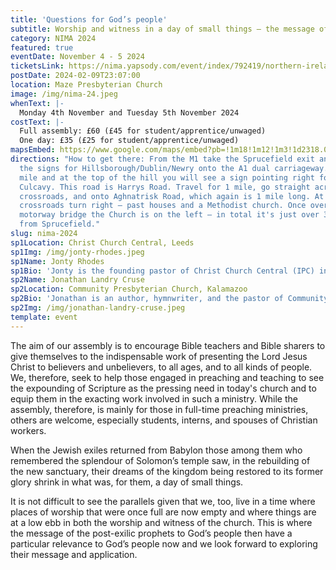 ```yaml
---
title: 'Questions for God’s people'
subtitle: Worship and witness in a day of small things — the message of Haggai and Malachi
category: NIMA 2024
featured: true
eventDate: November 4 - 5 2024
ticketsLink: https://nima.yapsody.com/event/index/792419/northern-ireland-ministry-assembly-2024
postDate: 2024-02-09T23:07:00
location: Maze Presbyterian Church
image: /img/nima-24.jpeg
whenText: |-
  Monday 4th November and Tuesday 5th November 2024
costText: |-
  Full assembly: £60 (£45 for student/apprentice/unwaged) 
  One day: £35 (£25 for student/apprentice/unwaged)
mapsEmbed: https://www.google.com/maps/embed?pb=!1m18!1m12!1m3!1d2318.0010047523247!2d-6.117361399999999!3d54.480564099999995!2m3!1f0!2f0!3f0!3m2!1i1024!2i768!4f13.1!3m3!1m2!1s0x486103191e37a8d1%3A0x2af07ebaec4c8898!2sMaze%20Presbyterian%20Church!5e0!3m2!1sen!2suk!4v1628795706431!5m2!1sen!2suk
directions: "How to get there: From the M1 take the Sprucefield exit and follow
  the signs for Hillsborough/Dublin/Newry onto the A1 dual carriageway. After 1
  mile and at the top of the hill you will see a sign pointing right for
  Culcavy. This road is Harrys Road. Travel for 1 mile, go straight across the
  crossroads, and onto Aghnatrisk Road, which again is 1 mile long. At this
  crossroads turn right – past houses and a Methodist church. Once over the
  motorway bridge the Church is on the left – in total it's just over 3 miles
  from Sprucefield."
slug: nima-2024
sp1Location: Christ Church Central, Leeds
sp1Img: /img/jonty-rhodes.jpeg
sp1Name: Jonty Rhodes
sp1Bio: 'Jonty is the founding pastor of Christ Church Central (IPC) in Leeds. He is married to Georgina, and they have four girls and a boy. He trained for ministry at Oak Hill Theological College in London, and has served as associate minister at St. Alkmund’s Church in Duffield and minister at Christ Church Derby. He is the author of several books, including Covenants Made Simple, Man of Sorrows, King of Glory, and Reformed Worship.'
sp2Name: Jonathan Landry Cruse
sp2Location: Community Presbyterian Church, Kalamazoo
sp2Bio: 'Jonathan is an author, hymnwriter, and the pastor of Community Presbyterian Church (OPC) in Kalamazoo, Michigan. Jonathan is husband to Kerri Ann and they have two boys and a girl. Jonathan’s books include What Happens When We Worship, The Christian’s True Identity, and Hymns of Devotion.'
sp2Img: /img/jonathan-landry-cruse.jpeg
template: event
---
```


The aim of our assembly is to encourage Bible teachers and Bible sharers to give themselves to the indispensable work of presenting the Lord Jesus Christ to believers and unbelievers, to all ages, and to all kinds of people. We, therefore, seek to help those engaged in preaching and teaching to see the expounding of Scripture as the pressing need in today's church and to equip them in the exacting work involved in such a ministry. While the assembly, therefore, is mainly for those in full-time preaching ministries, others are welcome, especially students, interns, and spouses of Christian workers.

When the Jewish exiles returned from Babylon those among them who remembered the splendour of Solomon’s temple saw, in the rebuilding of the new sanctuary, their dreams of the kingdom being restored to its former glory shrink in what was, for them, a day of small things.

It is not difficult to see the parallels given that we, too, live in a time where places of worship that were once full are now empty and where things are at a low ebb in both the worship and witness of the church. This is where the message of the post-exilic prophets to God’s people then have a particular relevance to God’s people now and we look forward to exploring their message and application.
